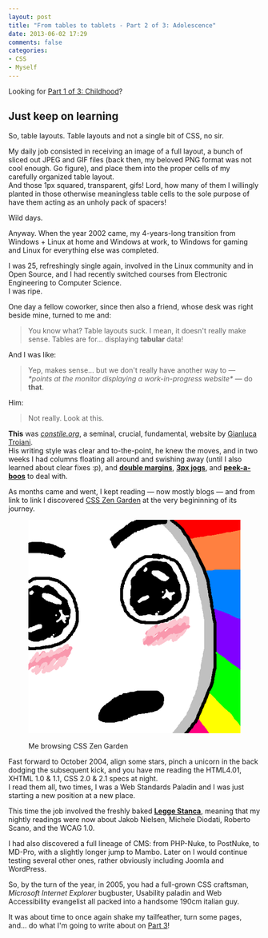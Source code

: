 ```yaml
---
layout: post
title: "From tables to tablets - Part 2 of 3: Adolescence"
date: 2013-06-02 17:29
comments: false
categories:
- CSS
- Myself
---
```


Looking for [Part 1 of 3: Childhood](/blog/2013/05/31/from-tables-to-tablets/)?

## Just keep on learning

So, table layouts. Table layouts and not a single bit of CSS, no sir.

My daily job consisted in receiving an image of a full layout, a bunch of sliced out JPEG and GIF files (back then, my beloved PNG format was not cool enough. Go figure), and place them into the proper cells of my carefully organized table layout.  
And those 1px squared, transparent, gifs! Lord, how many of them I willingly planted in those otherwise meaningless table cells to the sole purpose of have them acting as an unholy pack of spacers!

Wild days.

Anyway. When the year 2002 came, my 4-years-long transition from Windows + Linux at home and Windows at work, to Windows for gaming and Linux for everything else was completed.

I was 25, refreshingly single again, involved in the Linux community and in Open Source, and I had recently switched courses from Electronic Engineering to Computer Science.  
I was ripe.

One day a fellow coworker, since then also a friend, whose desk was right beside mine, turned to me and:

> You know what? Table layouts suck. I mean, it doesn't really make sense. Tables are for... displaying **tabular** data!

And I was like:

> Yep, makes sense... but we don't really have another way to &mdash; *\*points at the monitor displaying a work-in-progress website\** &mdash; do **that**.

Him:

> Not really. Look at this.

**This** was [*constile.org*](https://github.com/giatro/constile), a seminal, crucial, fundamental, website by [Gianluca Troiani](https://twitter.com/giatro).  
His writing style was clear and to-the-point, he knew the moves, and in two weeks I had columns floating all around and swishing away (until I also learned about clear fixes :p), and [**double margins**](http://www.positioniseverything.net/explorer/doubled-margin.html), [**3px jogs**](http://www.positioniseverything.net/explorer/threepxtest.html), and [**peek-a-boos**](http://www.positioniseverything.net/explorer/peekaboo.html) to deal with.

As months came and went, I kept reading &mdash; now mostly blogs &mdash; and from link to link I discovered [CSS Zen Garden](http://www.csszengarden.com/) at the very begininning of its journey.

<figure class="text-center">
	<img src="/images/amazed.png" alt=" " class="img-thumbnail" />
	<figcaption>
		<p>Me browsing CSS Zen Garden</p>
	</figcaption>
</figure>

Fast forward to October 2004, align some stars, pinch a unicorn in the back dodging the subsequent kick, and you have me reading the HTML4.01, XHTML 1.0 & 1.1, CSS 2.0 & 2.1 specs at night.  
I read them all, two times, I was a Web Standards Paladin and I was just starting a new position at a new place.

This time the job involved the freshly baked [**Legge Stanca**](http://www.pubbliaccesso.gov.it/normative/law_20040109_n4.htm), meaning that my nightly readings were now about Jakob Nielsen, Michele Diodati, Roberto Scano, and the WCAG 1.0.

I had also discovered a full lineage of CMS: from PHP-Nuke, to PostNuke, to MD-Pro, with a slightly longer jump to Mambo. Later on I would continue testing several other ones, rather obviously including Joomla and WordPress.

So, by the turn of the year, in 2005, you had a full-grown CSS craftsman, *Microsoft Internet Explorer* bugbuster, Usability paladin and Web Accessibility evangelist all packed into a handsome 190cm italian guy.

It was about time to once again shake my tailfeather, turn some pages, and... do what I'm going to write about on [Part 3](/blog/2013/06/04/from-tables-to-tablets-part-3-of-3-adulthood)!